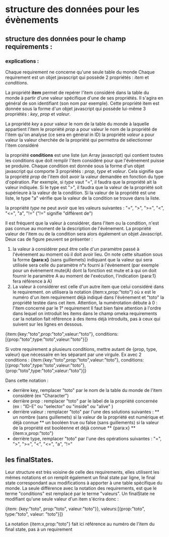 # structure des données pour les évènements

## structure des données pour le champ requirements :

### explications :

Chaque requirement ne concerne qu'une seule table du monde
Chaque requirement est un objet javascript qui possède 2 propriétés : _item_ et _conditions_. 

La propriété __item__ permet de repérer l'item considéré dans la table du monde à partir d'une valeur spécifique d'une de ses propriétés. Il s'agira en général de son identifiant (son nom par exemple). Cette propriété item est donnée sous la forme d'un objet javascript qui possède lui-même 3 propriétés : _key_, _prop_ et _valeur_.

La propriété _key_ a pour valeur le nom de la table du monde à laquelle appartient l'item
le propriété _prop_ a pour valeur le nom de la propriété de l'item qu'on analyse (ce sera en général in ID)
la propriété _valeur_ a pour valeur la valeur cherchée de la propriété qui permettra de sélectionner l'item considéré


la propriété __conditions__ est une liste (un Array javascript) qui contient toutes les conditions que doit remplir l'item considéré pour que l'évènement puisse se produire.
Chaque condition est donnée sous la forme d'un objet javascript qui comporte 3 propriétés : _prop_, _type_ et _valeur_. Cela signifie que la propriété _prop_ de l'item doit avoir la valeur demandée en fonction du type d'opération. Par exemple, si _type_ vaut "=", il faudra que la propriété ait la valeur indiquée. Si le type est ">", il faudra que la valeur de la propriété soit supérieure à la valeur de la condition. Si la valeur de la propriété est une liste, le type "a" vérifie que la valeur de la condition se trouve dans la liste. 

la propriété _type_ ne peut avoir que les valeurs suivantes : "=", ">", ">=", "<", "<=", "a", "!=" ("!=" signifie "différent de")

Il est fréquent que la valeur à considérer, dans l'item ou la condition, n'est pas connue au moment de la description de l'évènement. La propriété valeur de l'item ou de la condition sera alors également un objet Javascript. Deux cas de figure peuvent se présenter :
1) la valeur à considérer peut être celle d'un paramètre passé à l'évènement au moment où il doit avoir lieu. On note cette situation sous la forme __{para:x}__ (sans guillemets) indiquant que la valeur qui sera utilisée sera celle du paramètre n°x fourni à l'évènement (par exemple pour un évènement mute(A) dont la fonction est mute et à qui on doit fournir le paramètre A au moment de l'exécution, l'indication {para:1} fera référence à A)
2) La valeur à considérer est celle d'un autre item que celui considéré dans le requirement. on utilisera la notation {item:x,prop:"toto"} où x est le numéro d'un item requirement déjà indiqué dans l'évènement et "toto" la propriété testée dans cet item. Attention, la numérotation débute à 0 : l'item concerné par le 1° requirement
Il faut bien faire attention à l'ordre dans lequel on introduit les items dans le champ omeka requirements car la notation fait référence à des items déjà introduits, pas à ceux qui suivent sur les lignes en dessous. 

{item:{key:"toto",prop:"toto",valeur:"toto"}, conditions:[{prop:"toto",type:"toto",valeur:"toto"}]}

Si votre requirement a plusieurs conditions, mettre autant de {prop, type, valeur} que nécessaire en les séparant par une virgule. Ex avec 2 conditions :
{item:{key:"toto",prop:"toto",valeur:"toto"}, conditions:[{prop:"toto",type:"toto",valeur:"toto"}, {prop:"toto",type:"toto",valeur:"toto"}]}

Dans cette notation : 
* derrière key, remplacer "toto" par le nom de la table du monde de l'item considéré (ex "Character")
* derrière prop : remplacer "toto" par le label de la propriété concernée (ex : "ID-E" ou "selector" ou "inside" ou "alive" )
* derrière valeur : remplacer "toto" par l'une des solutions suivantes :
	** un nombre (sans guillemets) si la valeur de la propriété est numérique et déjà connue
	** un booléen true ou false (sans guillements) si la valeur de la propriété est booléenne et déjà connue
	** {para:x}
	** {item:x,prop:"toto"}	
* derrière type, remplacer "toto" par l'une des opérations suivantes : "=", ">", ">=", "<", "<=", "a", "!="


## les finalStates.

Leur structure est très voisine de celle des requirements, elles utilisent les mêmes notations et on remplit également un final state par ligne, le final state correspondant aux modifications à apporter à une table spécifique du monde. La seule différence avec la notation des requirements, est que le terme "conditions" est remplacé par le terme "valeurs". Un finalState ne modifiant qu'une seule valeur d'un item s'écrira donc :

{item: {key:"toto", prop:"toto", valeur:"toto"}}, valeurs:[{prop:"toto", type:"toto", valeur: "toto"}]}

La notation {item:x,prop:"toto"} fait ici référence au numéro de l'item du final state, pas à un requirement

